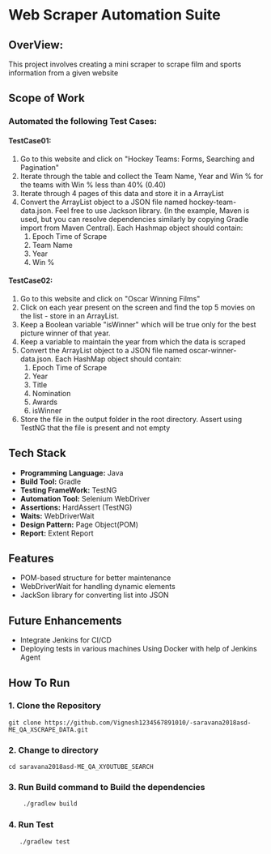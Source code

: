 # Web Scraper Automation Suite

## OverView:
This project involves creating a mini scraper to scrape film and sports information from a given website


## Scope of Work

### Automated the following Test Cases:

#### TestCase01:

1. Go to this website and click on "Hockey Teams: Forms, Searching and Pagination"
2. Iterate through the table and collect the Team Name, Year and Win % for the teams with Win % less than 40% (0.40)
3. Iterate through 4 pages of this data and store it in a ArrayList
4. Convert the ArrayList object to a JSON file named hockey-team-data.json. Feel free to use Jackson library. (In the example, Maven is used, but you can resolve dependencies similarly by copying Gradle import from Maven Central). Each Hashmap object should contain:
    1. Epoch Time of Scrape
    2. Team Name
    3. Year
    4. Win %


#### TestCase02:

1. Go to this website and click on "Oscar Winning Films"
2. Click on each year present on the screen and find the top 5 movies on the list - store in an ArrayList.
3. Keep a Boolean variable "isWinner" which will be true only for the best picture winner of that year.
4. Keep a variable to maintain the year from which the data is scraped
5. Convert the ArrayList object to a JSON file named oscar-winner-data.json. Each HashMap object should contain:
    1. Epoch Time of Scrape
    2. Year
    3. Title
    4. Nomination
    5. Awards
    6. isWinner
6. Store the file in the output folder in the root directory. Assert using TestNG that the file is present and not empty

## Tech Stack
- **Programming Language:** Java
- **Build Tool:** Gradle
- **Testing FrameWork:** TestNG
- **Automation Tool:** Selenium WebDriver
- **Assertions:** HardAssert (TestNG)
- **Waits:** WebDriverWait
- **Design Pattern:** Page Object(POM)
- **Report:** Extent Report

## Features
- POM-based structure for better maintenance
- WebDriverWait for handling dynamic elements
- JackSon library for converting list into JSON 

## Future Enhancements
- Integrate Jenkins for CI/CD
- Deploying tests in various machines Using Docker with help of Jenkins Agent

## How To Run

### 1. Clone the Repository
    git clone https://github.com/Vignesh1234567891010/-saravana2018asd-ME_QA_XSCRAPE_DATA.git

### 2. Change to directory
    cd saravana2018asd-ME_QA_XYOUTUBE_SEARCH

### 3. Run Build command to Build the dependencies
```bash
    ./gradlew build   
   ```

### 4. Run Test
```bash 
   ./gradlew test 